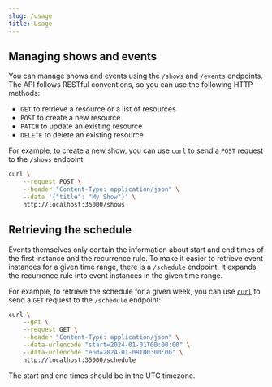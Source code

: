 ```yaml
---
slug: /usage
title: Usage
---
```


## Managing shows and events

You can manage shows and events using
the `/shows` and `/events` endpoints.
The API follows RESTful conventions,
so you can use the following HTTP methods:

- `GET` to retrieve a resource or a list of resources
- `POST` to create a new resource
- `PATCH` to update an existing resource
- `DELETE` to delete an existing resource

For example, to create a new show,
you can use [`curl`](https://curl.se)
to send a `POST` request to the `/shows` endpoint:

```sh
curl \
    --request POST \
    --header "Content-Type: application/json" \
    --data '{"title": "My Show"}' \
    http://localhost:35000/shows
```

## Retrieving the schedule

Events themselves only contain the information
about start and end times of the first instance
and the recurrence rule.
To make it easier to retrieve event instances
for a given time range,
there is a `/schedule` endpoint.
It expands the recurrence rule
into event instances in the given time range.

For example, to retrieve the schedule for a given week,
you can use [`curl`](https://curl.se)
to send a `GET` request to the `/schedule` endpoint:

```sh
curl \
    --get \
    --request GET \
    --header "Content-Type: application/json" \
    --data-urlencode "start=2024-01-01T00:00:00" \
    --data-urlencode "end=2024-01-08T00:00:00" \
    http://localhost:35000/schedule
```

The start and end times should be in the UTC timezone.
